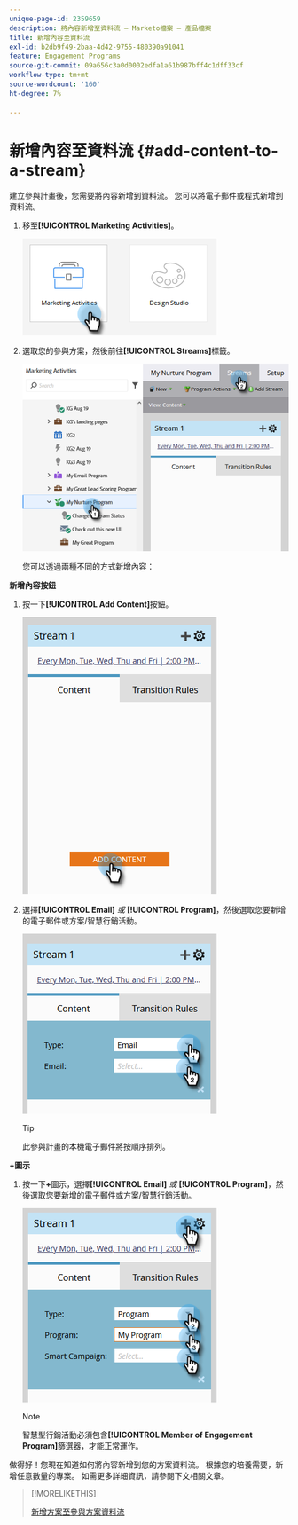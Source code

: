 ```yaml
---
unique-page-id: 2359659
description: 將內容新增至資料流 — Marketo檔案 — 產品檔案
title: 新增內容至資料流
exl-id: b2db9f49-2baa-4d42-9755-480390a91041
feature: Engagement Programs
source-git-commit: 09a656c3a0d0002edfa1a61b987bff4c1dff33cf
workflow-type: tm+mt
source-wordcount: '160'
ht-degree: 7%

---
```


# 新增內容至資料流 {#add-content-to-a-stream}

建立參與計畫後，您需要將內容新增到資料流。 您可以將電子郵件或程式新增到資料流。

1. 移至&#x200B;**[!UICONTROL Marketing Activities]**。

   ![](assets/add-content-to-a-stream-1.png)

1. 選取您的參與方案，然後前往&#x200B;**[!UICONTROL Streams]**&#x200B;標籤。

   ![](assets/add-content-to-a-stream-2.png)

   您可以透過兩種不同的方式新增內容：

**新增內容按鈕**

1. 按一下&#x200B;**[!UICONTROL Add Content]**&#x200B;按鈕。

   ![](assets/add-content-to-a-stream-3.png)

1. 選擇&#x200B;**[!UICONTROL Email]** _或_ **[!UICONTROL Program]**，然後選取您要新增的電子郵件或方案/智慧行銷活動。

   ![](assets/add-content-to-a-stream-4.png)

   >[!TIP]
   >
   >此參與計畫的本機電子郵件將按順序排列。

**+圖示**

1. 按一下&#x200B;**+**&#x200B;圖示，選擇&#x200B;**[!UICONTROL Email]** _或_ **[!UICONTROL Program]**，然後選取您要新增的電子郵件或方案/智慧行銷活動。

   ![](assets/add-content-to-a-stream-5.png)

   >[!NOTE]
   >
   >智慧型行銷活動必須包含&#x200B;**[!UICONTROL Member of Engagement Program]**&#x200B;篩選器，才能正常運作。

做得好！您現在知道如何將內容新增到您的方案資料流。 根據您的培養需要，新增任意數量的專案。 如需更多詳細資訊，請參閱下文相關文章。

>[!MORELIKETHIS]
>
>[新增方案至參與方案資料流](/help/marketo/product-docs/email-marketing/drip-nurturing/creating-an-engagement-program/adding-a-program-to-an-engagement-program-stream.md)
